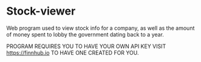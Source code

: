 # Stock-viewer

Web program used to view stock info for a company, as well as the amount of money spent to lobby the government dating back to a year.

PROGRAM REQUIRES YOU TO HAVE YOUR OWN API KEY VISIT https://finnhub.io TO HAVE ONE CREATED FOR YOU.
